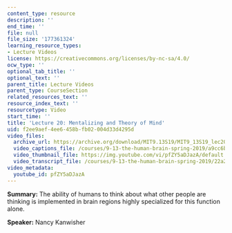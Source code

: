 ```yaml
---
content_type: resource
description: ''
end_time: ''
file: null
file_size: '177361324'
learning_resource_types:
- Lecture Videos
license: https://creativecommons.org/licenses/by-nc-sa/4.0/
ocw_type: ''
optional_tab_title: ''
optional_text: ''
parent_title: Lecture Videos
parent_type: CourseSection
related_resources_text: ''
resource_index_text: ''
resourcetype: Video
start_time: ''
title: 'Lecture 20: Mentalizing and Theory of Mind'
uid: f2ee9aef-4ee6-458b-fb02-004d33d4295d
video_files:
  archive_url: https://archive.org/download/MIT9.13S19/MIT9_13S19_lec20_300k.mp4
  video_captions_file: /courses/9-13-the-human-brain-spring-2019/a9cc6bb6aadf58ca94d401064973c755_pfZY5aDJazA.vtt
  video_thumbnail_file: https://img.youtube.com/vi/pfZY5aDJazA/default.jpg
  video_transcript_file: /courses/9-13-the-human-brain-spring-2019/22a2367337cb60b5ab2244965afd58de_pfZY5aDJazA.pdf
video_metadata:
  youtube_id: pfZY5aDJazA
---
```


**Summary:** The ability of humans to think about what other people are thinking is implemented in brain regions highly specialized for this function alone.

**Speaker:** Nancy Kanwisher

